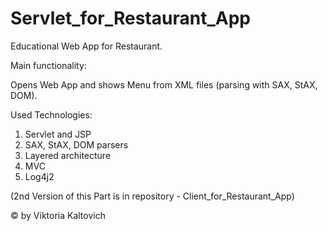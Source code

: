 # Servlet_for_Restaurant_App

Educational Web App for Restaurant.

Main functionality:

Opens Web App and shows Menu from XML files (parsing with SAX, StAX, DOM).

Used Technologies:

  1) Servlet and JSP
  2) SAX, StAX, DOM parsers
  3) Layered architecture
  4) MVC
  5) Log4j2


(2nd Version of this Part is in repository - Client_for_Restaurant_App)

© by Viktoria Kaltovich
